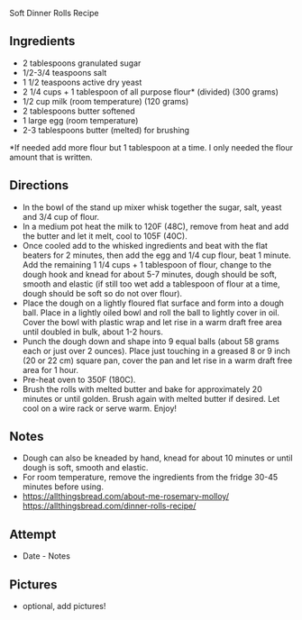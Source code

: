 Soft Dinner Rolls Recipe

## Ingredients
* 2 tablespoons granulated sugar
* 1/2-3/4 teaspoons salt
* 1 1/2 teaspoons active dry yeast
* 2 1/4 cups + 1 tablespoon of all purpose flour* (divided) (300 grams)
* 1/2 cup milk (room temperature) (120 grams)
* 2 tablespoons butter softened
* 1 large egg (room temperature)
* 2-3 tablespoons butter (melted) for brushing

*If needed add more flour but 1 tablespoon at a time. I only needed the flour amount that is written.

## Directions
* In the bowl of the stand up mixer whisk together the sugar, salt, yeast and 3/4 cup of flour.
* In a medium pot heat the milk to 120F (48C), remove from heat and add the butter and let it melt, cool to 105F (40C).
* Once cooled add to the whisked ingredients and beat with the flat beaters for 2 minutes, then add the egg and 1/4 cup flour, beat 1 minute. Add the remaining 1 1/4 cups + 1 tablespoon of flour, change to the dough hook and knead for about 5-7 minutes, dough should be soft, smooth and elastic (if still too wet add a tablespoon of flour at a time, dough should be soft so do not over flour).
* Place the dough on a lightly floured flat surface and form into a dough ball. Place in a lightly oiled bowl and roll the ball to lightly cover in oil. Cover the bowl with plastic wrap and let rise in a warm draft free area until doubled in bulk, about 1-2 hours.
* Punch the dough down and shape into 9 equal balls (about 58 grams each or just over 2 ounces). Place just touching in a greased 8 or 9 inch (20 or 22 cm) square pan, cover the pan and let rise in a warm draft free area for 1 hour.
* Pre-heat oven to 350F (180C).
* Brush the rolls with melted butter and bake for approximately 20 minutes or until golden. Brush again with melted butter if desired. Let cool on a wire rack or serve warm. Enjoy!

## Notes
* Dough can also be kneaded by hand, knead for about 10 minutes or until dough is soft, smooth and elastic.
* For room temperature, remove the ingredients from the fridge 30-45 minutes before using.
* https://allthingsbread.com/about-me-rosemary-molloy/ https://allthingsbread.com/dinner-rolls-recipe/

## Attempt
* Date - Notes

## Pictures
* optional, add pictures!
